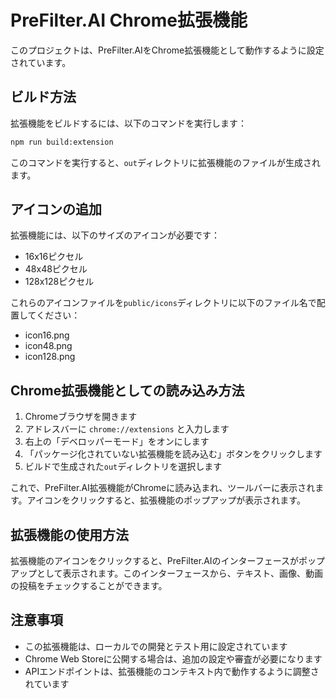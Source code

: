 # PreFilter.AI Chrome拡張機能

このプロジェクトは、PreFilter.AIをChrome拡張機能として動作するように設定されています。

## ビルド方法

拡張機能をビルドするには、以下のコマンドを実行します：

```bash
npm run build:extension
```

このコマンドを実行すると、`out`ディレクトリに拡張機能のファイルが生成されます。

## アイコンの追加

拡張機能には、以下のサイズのアイコンが必要です：

- 16x16ピクセル
- 48x48ピクセル
- 128x128ピクセル

これらのアイコンファイルを`public/icons`ディレクトリに以下のファイル名で配置してください：

- icon16.png
- icon48.png
- icon128.png

## Chrome拡張機能としての読み込み方法

1. Chromeブラウザを開きます
2. アドレスバーに `chrome://extensions` と入力します
3. 右上の「デベロッパーモード」をオンにします
4. 「パッケージ化されていない拡張機能を読み込む」ボタンをクリックします
5. ビルドで生成された`out`ディレクトリを選択します

これで、PreFilter.AI拡張機能がChromeに読み込まれ、ツールバーに表示されます。アイコンをクリックすると、拡張機能のポップアップが表示されます。

## 拡張機能の使用方法

拡張機能のアイコンをクリックすると、PreFilter.AIのインターフェースがポップアップとして表示されます。このインターフェースから、テキスト、画像、動画の投稿をチェックすることができます。

## 注意事項

- この拡張機能は、ローカルでの開発とテスト用に設定されています
- Chrome Web Storeに公開する場合は、追加の設定や審査が必要になります
- APIエンドポイントは、拡張機能のコンテキスト内で動作するように調整されています